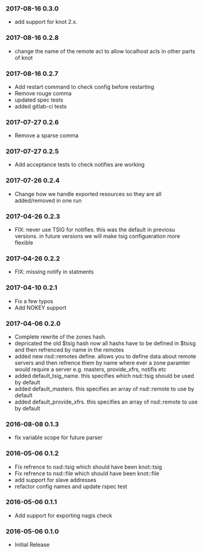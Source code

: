 ### 2017-08-16 0.3.0
* add support for knot 2.x. 

### 2017-08-16 0.2.8
* change the name of the remote acl to allow localhost acls in other parts of knot

### 2017-08-16 0.2.7
* Add restart command to check config before restarting
* Remove rouge comma
* updated spec tests
* added gitlab-ci tests 

### 2017-07-27 0.2.6
* Remove a sparse comma

### 2017-07-27 0.2.5
* Add acceptance tests to check notifies are working

### 2017-07-26 0.2.4
* Change how we handle exported resources so they are all added/removed in one run

### 2017-04-26 0.2.3
* FIX: never use TSIG for notifies.  this was the default in previosu versions.  in future versions we will make tsig configueration more flexible

### 2017-04-26 0.2.2
* FIX: missing notify in statments

### 2017-04-10 0.2.1
* Fix a few typos
* Add NOKEY support

### 2017-04-06 0.2.0
* Complete rewrite of the zones hash.
* depricated the old $tsig hash now all hashs have to be defined in $tsisg and then refrenced by name in the remotes
* added new nsd::remotes define.  allows you to define data about remote servers and then refrence them by name where ever a zone paramter would require a server e.g. masters, provide_xfrs, notifis etc
* added default_tsig_name.  this specifies which nsd::tsig should be used by default
* added default_masters.  this specifies an array of nsd::remote to use by default
* added default_provide_xfrs.  this specifies an array of nsd::remote to use by default

### 2016-08-08 0.1.3
* fix variable scope for future parser

### 2016-05-06 0.1.2
* Fix refrence to nsd::tsig which should have been knot::tsig
* Fix refrence to nsd::file which should have been knot::file
* add support for slave addresses
* refactor config names and update rspec test

### 2016-05-06 0.1.1
* Add support for exporting nagis check

### 2016-05-06 0.1.0
* Initial Release
